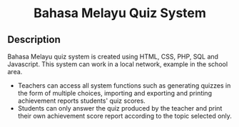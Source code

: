 <h1 align="center">Bahasa Melayu Quiz System</h1>
<h2>Description</h2>
<p>Bahasa Melayu quiz system is created using HTML, CSS, PHP, SQL and Javascript. This system can work in a local network, example in the school area. 

<ul><li>Teachers can access all system functions such as generating quizzes 
in the form of multiple choices, importing and exporting and printing achievement reports 
students' quiz scores. </li>
<li>Students can only answer the quiz 
produced by the teacher and print their own achievement score report according to the topic 
selected only. </li>
</ul>
 </p>
